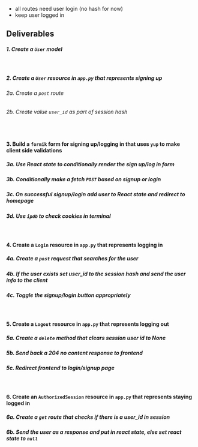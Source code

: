 - all routes need user login (no hash for now)
- keep user logged in


## Deliverables

##### 1. Create a `User` model

<br />

##### 2. Create a `User` resource in `app.py` that represents signing up
###### 2a. Create a `post` route
###### 2b. Create value `user_id` as part of session hash

<br />

#### 3. Build a `formik` form for signing up/logging in that uses `yup` to make client side validations
##### 3a. Use React state to conditionally render the sign up/log in form
##### 3b. Conditionally make a fetch `POST` based on signup or login
##### 3c. On successful signup/login add user to React state and redirect to homepage
##### 3d. Use `ipdb` to check cookies in terminal

<br />

#### 4. Create a `Login` resource in `app.py` that represents logging in
##### 4a. Create a `post` request that searches for the user
##### 4b. If the user exists set user_id to the session hash and send the user info to the client
##### 4c. Toggle the signup/login button appropriately

<br />

#### 5. Create a `Logout` resource in `app.py` that represents logging out
##### 5a. Create a `delete` method that clears session user id to None
##### 5b. Send back a 204 no content response to frontend 
##### 5c. Redirect frontend to login/signup page

<br />

#### 6. Create an `AuthorizedSession` resource in `app.py` that represents staying logged in
##### 6a. Create a `get` route that checks if there is a user_id in session
##### 6b. Send the user as a response and put in react state, else set react state to `null`

